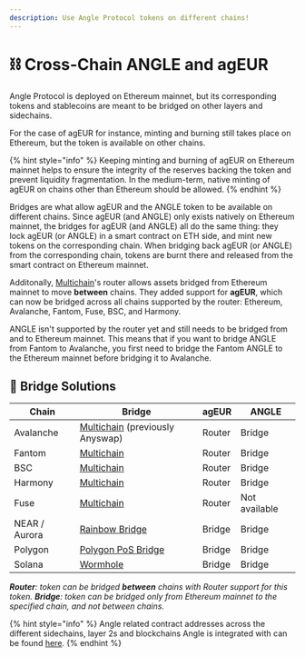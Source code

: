 ```yaml
---
description: Use Angle Protocol tokens on different chains!
---
```


# ⛓ Cross-Chain ANGLE and agEUR

Angle Protocol is deployed on Ethereum mainnet, but its corresponding tokens and stablecoins are meant to be bridged on other layers and sidechains.

For the case of agEUR for instance, minting and burning still takes place on Ethereum, but the token is available on other chains.&#x20;

{% hint style="info" %}
Keeping minting and burning of agEUR on Ethereum mainnet helps to ensure the integrity of the reserves backing the token and prevent liquidity fragmentation. In the medium-term, native minting of agEUR on chains other than Ethereum should be allowed.
{% endhint %}

Bridges are what allow agEUR and the ANGLE token to be available on different chains. Since agEUR (and ANGLE) only exists natively on Ethereum mainnet, the bridges for agEUR (and ANGLE) all do the same thing: they lock agEUR (or ANGLE) in a smart contract on ETH side, and mint new tokens on the corresponding chain. When bridging back agEUR (or ANGLE) from the corresponding chain, tokens are burnt there and released from the smart contract on Ethereum mainnet.

Additonally, [Multichain](https://multichain.org)'s router allows assets bridged from Ethereum mainnet to move **between** chains. They added support for **agEUR**, which can now be bridged across all chains supported by the router: Ethereum, Avalanche, Fantom, Fuse, BSC, and Harmony.&#x20;

ANGLE isn't supported by the router yet and still needs to be bridged from and to Ethereum mainnet. This means that if you want to bridge ANGLE from Fantom to Avalanche, you first need to bridge the Fantom ANGLE to the Ethereum mainnet before bridging it to Avalanche.

## 🌉 Bridge Solutions

| Chain         | Bridge                                                                 | agEUR  | ANGLE         |
| ------------- | ---------------------------------------------------------------------- | ------ | ------------- |
| Avalanche     | [Multichain](https://app.multichain.org/#/router) (previously Anyswap) | Router | Bridge        |
| Fantom        | [Multichain](https://app.multichain.org/#/router)                      | Router | Bridge        |
| BSC           | [Multichain](https://app.multichain.org/#/router)                      | Router | Bridge        |
| Harmony       | [Multichain](https://app.multichain.org/#/router)                      | Router | Bridge        |
| Fuse          | [Multichain](https://app.multichain.org/#/router)                      | Router | Not available |
| NEAR / Aurora | [Rainbow Bridge](https://rainbowbridge.app/transfer)                   | Bridge | Bridge        |
| Polygon       | [Polygon PoS Bridge](https://wallet.polygon.technology/bridge/)        | Bridge | Bridge        |
| Solana        | [Wormhole](https://wormholebridge.com/#/transfer)                      | Bridge | Bridge        |

_**Router**: token can be bridged **between** chains with Router support for this token. **Bridge**: token can be bridged only from Ethereum mainnet to the specified chain, and not between chains._

{% hint style="info" %}
Angle related contract addresses across the different sidechains, layer 2s and blockchains Angle is integrated with can be found [here](https://developers.angle.money/protocol-overview/smart-contracts/sidechains-layer2s-contracts).
{% endhint %}
